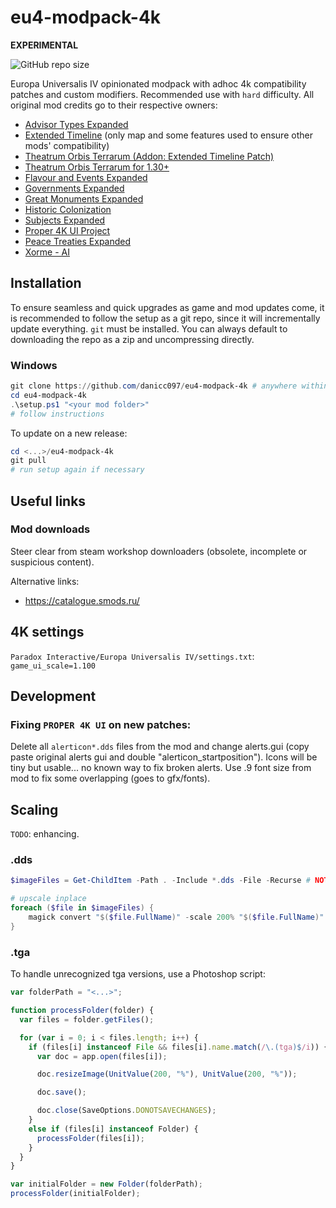 # eu4-modpack-4k

**EXPERIMENTAL**

![GitHub repo size](https://img.shields.io/github/repo-size/danicc097/eu4-modpack-4k)

Europa Universalis IV opinionated modpack with adhoc 4k compatibility patches and custom modifiers. Recommended use with `hard` difficulty. All
original mod credits go to their respective owners:

- [Advisor Types Expanded](https://steamcommunity.com/sharedfiles/filedetails/?id=2737385499)
- [Extended Timeline](https://steamcommunity.com/sharedfiles/filedetails/?id=217416366)
  (only map and some features used to ensure other mods' compatibility)
- [Theatrum Orbis Terrarum (Addon: Extended Timeline Patch)](https://steamcommunity.com/sharedfiles/filedetails/?id=2520382130)
- [Theatrum Orbis Terrarum for 1.30+](https://steamcommunity.com/sharedfiles/filedetails/?id=1867433999)
- [Flavour and Events Expanded](https://steamcommunity.com/sharedfiles/filedetails/?id=2185445645)
- [Governments Expanded](https://steamcommunity.com/sharedfiles/filedetails/?id=1596815683)
- [Great Monuments Expanded](https://steamcommunity.com/workshop/filedetails/?id=2469419235)
- [Historic Colonization](https://steamcommunity.com/sharedfiles/filedetails/?id=2252832069)
- [Subjects Expanded](https://steamcommunity.com/sharedfiles/filedetails/?id=1834079712)
- [Proper 4K UI Project](https://steamcommunity.com/sharedfiles/filedetails/?id=2860690691)
- [Peace Treaties Expanded](https://steamcommunity.com/sharedfiles/filedetails/?id=2615504872)
- [Xorme - AI](https://steamcommunity.com/sharedfiles/filedetails/?id=2451296932)


## Installation

To ensure seamless and quick upgrades as game and mod updates come, it is recommended to follow the
setup as a git repo, since it will incrementally update everything. `git` must
be installed.
You can always default to downloading the repo as a zip and uncompressing directly.

### Windows

```powershell
git clone https://github.com/danicc097/eu4-modpack-4k # anywhere within your machine, need not be same disk. approx 6GB uncompressed
cd eu4-modpack-4k
.\setup.ps1 "<your mod folder>"
# follow instructions
```

To update on a new release:

```powershell
cd <...>/eu4-modpack-4k
git pull
# run setup again if necessary
```

## Useful links

### Mod downloads
Steer clear from steam workshop downloaders (obsolete, incomplete or suspicious
content).

Alternative links:
  - https://catalogue.smods.ru/


## 4K settings

`Paradox Interactive/Europa Universalis IV/settings.txt`: ``game_ui_scale=1.100``

## Development

### Fixing `PROPER 4K UI` on new patches:

Delete all `alerticon*.dds` files from the mod and change alerts.gui (copy paste original alerts gui and double "alerticon_startposition").
Icons will be tiny but usable... no known way to fix broken alerts.
Use .9 font size from mod to fix some overlapping (goes to gfx/fonts).


## Scaling

`TODO`: enhancing.

### .dds

```powershell
$imageFiles = Get-ChildItem -Path . -Include *.dds -File -Recurse # NOTE: ",*.tga" not included since some tga files may be old revisions...

# upscale inplace
foreach ($file in $imageFiles) {
    magick convert "$($file.FullName)" -scale 200% "$($file.FullName)"
}
```

### .tga

To handle unrecognized tga versions, use a Photoshop script:

```js
var folderPath = "<...>";

function processFolder(folder) {
  var files = folder.getFiles();

  for (var i = 0; i < files.length; i++) {
    if (files[i] instanceof File && files[i].name.match(/\.(tga)$/i)) {
      var doc = app.open(files[i]);

      doc.resizeImage(UnitValue(200, "%"), UnitValue(200, "%"));

      doc.save();

      doc.close(SaveOptions.DONOTSAVECHANGES);
    }
    else if (files[i] instanceof Folder) {
      processFolder(files[i]);
    }
  }
}

var initialFolder = new Folder(folderPath);
processFolder(initialFolder);
```
